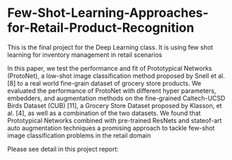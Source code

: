 # Few-Shot-Learning-Approaches-for-Retail-Product-Recognition
This is the final project for the Deep Learning class. It is using few shot learning for inventory management in retail scenarios

In this paper, we test the performance and fit of Prototypical Networks (ProtoNet),
a low-shot image classification method proposed by Snell et al. [8] to a real world
fine-grain dataset of grocery store products. We evaluated the performance of
ProtoNet with different hyper parameters, embedders, and augmentation methods
on the fine-grained Caltech-UCSD Birds Dataset (CUB) [11], a Grocery Store
Dataset proposed by Klasson, et al. [4], as well as a combination of the two datasets.
We found that Prototypical Networks combined with pre-trained ResNets and stateof-art auto augmentation techniques a promising approach to tackle few-shot image
classification problems in the retail domain

Please see detail in this project report: 
